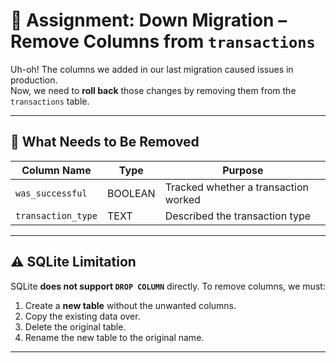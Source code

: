 # 🔽 Assignment: Down Migration – Remove Columns from `transactions`

Uh-oh! The columns we added in our last migration caused issues in production.  
Now, we need to **roll back** those changes by removing them from the `transactions` table.

---

## 🧪 What Needs to Be Removed

| Column Name       | Type    | Purpose                              |
|-------------------|---------|--------------------------------------|
| `was_successful`  | BOOLEAN | Tracked whether a transaction worked |
| `transaction_type`| TEXT    | Described the transaction type       |

---

## ⚠️ SQLite Limitation

SQLite **does not support `DROP COLUMN`** directly. To remove columns, we must:

1. Create a **new table** without the unwanted columns.
2. Copy the existing data over.
3. Delete the original table.
4. Rename the new table to the original name.

---
